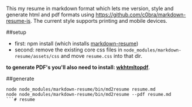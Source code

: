 This my resume in markdown format which lets me version, style and generate html and pdf formats using https://github.com/c0bra/markdown-resume-js. The current style supports printing and mobile devices.

##setup
* first: npm install (which installs [markdown-resume](https://github.com/there4/markdown-resume))
* second: remove the existing core css files in `node_modules/markdown-resume/assets/css` and move `resume.css` into that dir.


__to generate PDF's you'll also need to install: [wkhtmltopdf](https://github.com/pdfkit/pdfkit/wiki/Installing-WKHTMLTOPDF)__.

##generate
```shell
node node_modules/markdown-resume/bin/md2resume resume.md
node node_modules/markdown-resume/bin/md2resume --pdf resume.md
```# resume
